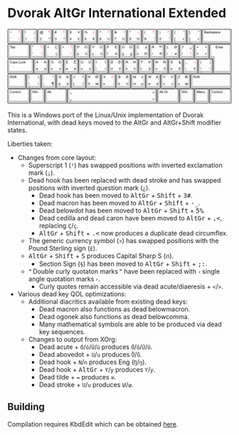 # Dvorak AltGr International Extended
![layout diagram](image.png)

This is a Windows port of the Linux/Unix implementation of Dvorak International, with dead keys moved to the AltGr and AltGr+Shift modifier states.<br>

Liberties taken:<br>
  * Changes from core layout:
    - Superscript 1 (`¹`) has swapped positions with inverted exclamation mark (`¡`).
    - Dead hook has been replaced with dead stroke and has swapped positions with inverted question mark (`¿`).
      - Dead hook has been moved to <kbd>AltGr</kbd> + <kbd>Shift</kbd> + <kbd>3#</kbd>.
      - Dead macron has been moved to <kbd>AltGr</kbd> + <kbd>Shift</kbd> + <kbd>-_</kbd>.
      - Dead belowdot has been moved to <kbd>AltGr</kbd> + <kbd>Shift</kbd> + <kbd>5%</kbd>.
      - Dead cedilla and dead caron have been moved to <kbd>AltGr</kbd> + <kbd>,<</kbd>, replacing `Ç`/`ç`.
      - <kbd>AltGr</kbd> + <kbd>Shift</kbd> + <kbd>.<</kbd> now produces a duplicate dead circumflex.
    - The generic currency symbol (`¤`) has swapped positions with the Pound Sterling sign (`£`).
    - <kbd>AltGr</kbd> + <kbd>Shift</kbd> + <kbd>S</kbd> produces Capital Sharp S (`ẞ`).
      - Section Sign (`§`) has been moved to <kbd>AltGr</kbd> + <kbd>Shift</kbd> + <kbd>;:</kbd>.
    - `“` Double curly quotaton marks `”` have been replaced with `‹` single angle quotation marks `›`.
      - Curly quotes remain accessible via dead acute/diaeresis + `<`/`>`.
  * Various dead key QOL optimizations:
    - Additional diacritics available from existing dead keys:
      - Dead macron also functions as dead belowmacron.
      - Dead ogonek also functions as dead belowcomma.
      - Many mathematical symbols are able to be produced via dead key sequences.
    - Changes to output from XOrg:
      - Dead acute + `Ó`/`ó`/`Ú`/`ú` produces `Ő`/`ő`/`Ű`/`ű`.
      - Dead abovedot + `U`/`u` produces `Ů`/`ů`.
      - Dead hook + `N`/`n` produces Eng (`Ŋ`/`ŋ`).
      - Dead hook + <kbd>AltGr</kbd> + `Y`/`y` produces `Ƴ`/`ƴ`.
      - Dead tilde + `=` produces `≅`.
      - Dead stroke + `U`/`u` produces `Ꞹ`/`ꞹ`.

## Building
Compilation requires KbdEdit which can be obtained [here](http://www.kbdedit.com/).
